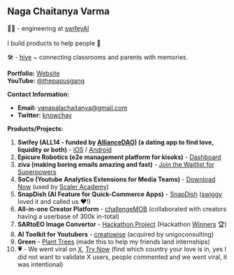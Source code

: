 ## Naga Chaitanya Varma
👨‍💻 - engineering at [swifeyAI](https://x.com/swifeyai) <br><br>
I build products to help people 💝 <br>

🛠️ - [hive](https://github.com/Chay2203/hive) ~ connecting classrooms and parents with memories.

**Portfolio:** [Website](https://chay2203.vercel.app/) <br>
**YouTube:** [@thepapusgang](https://www.youtube.com/@thepapusgang) 

**Contact Information:**
- **Email:** vanapalachaitanya@gmail.com
- **Twitter:** [knowchay](https://x.com/knowchay_)

**Products/Projects:**
1. **Swifey (ALL14 - funded by [AllianceDAO](https://alliance.xyz/)) (a dating app to find love, liquidity or both)** - [iOS](https://apps.apple.com/us/app/swifey-ai/id6737560814) / [Android](https://play.google.com/store/apps/details?id=com.flutter.r42.swifey)
2. **Epicure Robotics (e2e management platform for kisoks)** - [Dashboard](https://kioskdev.vercel.app/)
3. **ziva (making boring emails amazing and fast)** - [Join the Waitlist for Superpowers](https://myziva.vercel.app/)
4. **SoCo (Youtube Analytics Extensions for Media Teams)** - [Download Now](https://github.com/Chay2203/SoCo) (used by [Scaler Academy](https://www.scaler.com/))
5. **SnapDish (AI Feature for Quick-Commerce Apps)** - [SnapDish](https://github.com/Chay2203/SnapDish) ([swiggy](https://drive.google.com/file/d/1EYUoyvA5NtkyezGziKYFTBF03c4uQSgW/view?usp=sharing) loved it and called us ❤️!)
6. **All-in-one Creator Platform** - [challengeMOB](https://www.thechallengemob.tech/) (collaborated with creators having a userbase of 300k in-total)
7. **SARtoEO Image Convertor** - [Hackathon Project](https://github.com/Chay2203/SARtoEO) (Hackathon [Winners](https://www.linkedin.com/posts/scaler-school-of-technology_our-students-won-an-mlmachine-learning-ugcPost-7189249754575392768-4bbT?utm_source=share&utm_medium=member_desktop) 🏆)
8. **AI Toolkit for Youtubers** - [creatowise](https://creatowise.com/) (acquired by unigoconsulting)
9. **Green** - [Plant Trees](https://github.com/Chay2203/green) (made this to help my friends land internships)
10. **💗** - We went viral on [X](https://x.com/SwifeyAI/status/1915102146149896257), [Try Now](https://swifey.vercel.app) (find which country your love is in, yes I did not want to validate X users, people commented and we went viral, it was intentional)

